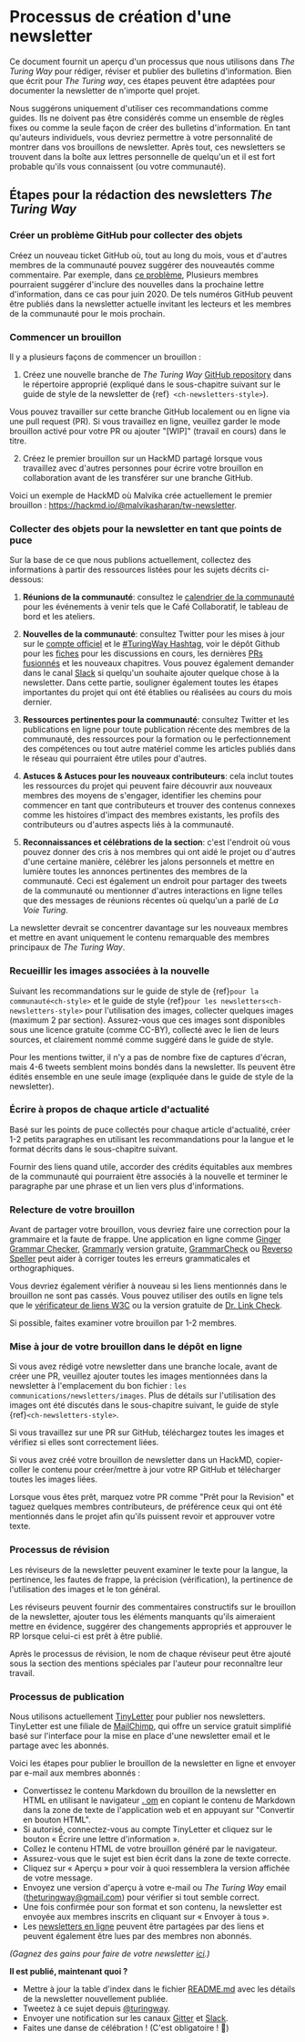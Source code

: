# Processus de création d'une newsletter

Ce document fournit un aperçu d'un processus que nous utilisons dans _The Turing Way_ pour rédiger, réviser et publier des bulletins d'information. Bien que écrit pour _The Turing way_, ces étapes peuvent être adaptées pour documenter la newsletter de n'importe quel projet.

Nous suggérons uniquement d'utiliser ces recommandations comme guides. Ils ne doivent pas être considérés comme un ensemble de règles fixes ou comme la seule façon de créer des bulletins d'information. En tant qu'auteurs individuels, vous devriez permettre à votre personnalité de montrer dans vos brouillons de newsletter. Après tout, ces newsletters se trouvent dans la boîte aux lettres personnelle de quelqu'un et il est fort probable qu'ils vous connaissent (ou votre communauté).

## Étapes pour la rédaction des newsletters _The Turing Way_

### Créer un problème GitHub pour collecter des objets

Créez un nouveau ticket GitHub où, tout au long du mois, vous et d'autres membres de la communauté pouvez suggérer des nouveautés comme commentaire. Par exemple, dans [ce problème](https://github.com/alan-turing-institute/the-turing-way/issues/1037), Plusieurs membres pourraient suggérer d'inclure des nouvelles dans la prochaine lettre d'information, dans ce cas pour juin 2020. De tels numéros GitHub peuvent être publiés dans la newsletter actuelle invitant les lecteurs et les membres de la communauté pour le mois prochain.

### Commencer un brouillon

Il y a plusieurs façons de commencer un brouillon :

1. Créez une nouvelle branche de _The Turing Way_ [GitHub repository](https://github.com/alan-turing-institute/the-turing-way/) dans le répertoire approprié (expliqué dans le sous-chapitre suivant sur le guide de style de la newsletter de {ref}` <ch-newsletters-style>`).

Vous pouvez travailler sur cette branche GitHub localement ou en ligne via une pull request (PR). Si vous travaillez en ligne, veuillez garder le mode brouillon activé pour votre PR ou ajouter "[WIP]" (travail en cours) dans le titre.

2. Créez le premier brouillon sur un HackMD partagé lorsque vous travaillez avec d'autres personnes pour écrire votre brouillon en collaboration avant de les transférer sur une branche GitHub.

Voici un exemple de HackMD où Malvika crée actuellement le premier brouillon : https://hackmd.io/@malvikasharan/tw-newsletter.

### Collecter des objets pour la newsletter en tant que points de puce

Sur la base de ce que nous publions actuellement, collectez des informations à partir des ressources listées pour les sujets décrits ci-dessous:

1. **Réunions de la communauté**: consultez le [calendrier de la communauté](https://calendar.google.com/calendar/embed?src=theturingway%40gmail.com&ctz=Europe%2FLondon) pour les événements à venir tels que le Café Collaboratif, le tableau de bord et les ateliers.

2. **Nouvelles de la communauté**: consultez Twitter pour les mises à jour sur le [compte officiel](https://twitter.com/turingway) et le [#TuringWay Hashtag](https://twitter.com/hashtag/TuringWay?src=hashtag_click), voir le dépôt Github pour les [fiches](https://github.com/alan-turing-institute/the-turing-way/issues) pour les discussions en cours, les dernières [PRs fusionnés](https://github.com/alan-turing-institute/the-turing-way/pulls?q=is%3Apr+is%3Aclosed+sort%3Aupdated-desc) et les nouveaux chapitres. Vous pouvez également demander dans le canal [Slack](https://theturingway.slack.com) si quelqu'un souhaite ajouter quelque chose à la newsletter. Dans cette partie, souligner également toutes les étapes importantes du projet qui ont été établies ou réalisées au cours du mois dernier.

4. **Ressources pertinentes pour la communauté**: consultez Twitter et les publications en ligne pour toute publication récente des membres de la communauté, des ressources pour la formation ou le perfectionnement des compétences ou tout autre matériel comme les articles publiés dans le réseau qui pourraient être utiles pour d'autres.

5. **Astuces & Astuces pour les nouveaux contributeurs**: cela inclut toutes les ressources du projet qui peuvent faire découvrir aux nouveaux membres des moyens de s'engager, identifier les chemins pour commencer en tant que contributeurs et trouver des contenus connexes comme les histoires d'impact des membres existants, les profils des contributeurs ou d'autres aspects liés à la communauté.

6. **Reconnaissances et célébrations de la section**: c'est l'endroit où vous pouvez donner des cris à nos membres qui ont aidé le projet ou d'autres d'une certaine manière, célébrer les jalons personnels et mettre en lumière toutes les annonces pertinentes des membres de la communauté. Ceci est également un endroit pour partager des tweets de la communauté ou mentionner d'autres interactions en ligne telles que des messages de réunions récentes où quelqu'un a parlé de _La Voie Turing_.

La newsletter devrait se concentrer davantage sur les nouveaux membres et mettre en avant uniquement le contenu remarquable des membres principaux de _The Turing Way_.

### Recueillir les images associées à la nouvelle

Suivant les recommandations sur le guide de style de {ref}`pour la communauté<ch-style>` et le guide de style {ref}`pour les newsletters<ch-newsletters-style>` pour l'utilisation des images, collecter quelques images (maximum 2 par section). Assurez-vous que ces images sont disponibles sous une licence gratuite (comme CC-BY), collecté avec le lien de leurs sources, et clairement nommé comme suggéré dans le guide de style.

Pour les mentions twitter, il n'y a pas de nombre fixe de captures d'écran, mais 4-6 tweets semblent moins bondés dans la newsletter. Ils peuvent être édités ensemble en une seule image (expliquée dans le guide de style de la newsletter).

### Écrire à propos de chaque article d'actualité

Basé sur les points de puce collectés pour chaque article d'actualité, créer 1-2 petits paragraphes en utilisant les recommandations pour la langue et le format décrits dans le sous-chapitre suivant.

Fournir des liens quand utile, accorder des crédits équitables aux membres de la communauté qui pourraient être associés à la nouvelle et terminer le paragraphe par une phrase et un lien vers plus d'informations.

### Relecture de votre brouillon

Avant de partager votre brouillon, vous devriez faire une correction pour la grammaire et la faute de frappe. Une application en ligne comme [Ginger Grammar Checker](https://www.gingersoftware.com/grammarcheck), [Grammarly](https://app.grammarly.com) version gratuite, [GrammarCheck](https://www.grammarcheck.net/editor/) ou [Reverso Speller](https://www.reverso.net/spell-checker/english-spelling-grammar/) peut aider à corriger toutes les erreurs grammaticales et orthographiques.

Vous devriez également vérifier à nouveau si les liens mentionnés dans le brouillon ne sont pas cassés. Vous pouvez utiliser des outils en ligne tels que le [vérificateur de liens W3C](https://validator.w3.org/checklink) ou la version gratuite de [Dr. Link Check](https://www.drlinkcheck.com/).

Si possible, faites examiner votre brouillon par 1-2 membres.

### Mise à jour de votre brouillon dans le dépôt en ligne

Si vous avez rédigé votre newsletter dans une branche locale, avant de créer une PR, veuillez ajouter toutes les images mentionnées dans la newsletter à l'emplacement du bon fichier : `les communications/newsletters/images`. Plus de détails sur l'utilisation des images ont été discutés dans le sous-chapitre suivant, le guide de style {ref}`<ch-newsletters-style>`.

Si vous travaillez sur une PR sur GitHub, téléchargez toutes les images et vérifiez si elles sont correctement liées.

Si vous avez créé votre brouillon de newsletter dans un HackMD, copier-coller le contenu pour créer/mettre à jour votre RP GitHub et télécharger toutes les images liées.

Lorsque vous êtes prêt, marquez votre PR comme "Prêt pour la Revision" et taguez quelques membres contributeurs, de préférence ceux qui ont été mentionnés dans le projet afin qu'ils puissent revoir et approuver votre texte.

### Processus de révision

Les réviseurs de la newsletter peuvent examiner le texte pour la langue, la pertinence, les fautes de frappe, la précision (vérification), la pertinence de l'utilisation des images et le ton général.

Les réviseurs peuvent fournir des commentaires constructifs sur le brouillon de la newsletter, ajouter tous les éléments manquants qu'ils aimeraient mettre en évidence, suggérer des changements appropriés et approuver le RP lorsque celui-ci est prêt à être publié.

Après le processus de révision, le nom de chaque réviseur peut être ajouté sous la section des mentions spéciales par l'auteur pour reconnaître leur travail.

### Processus de publication

Nous utilisons actuellement [TinyLetter](https://tinyletter.com/) pour publier nos newsletters. TinyLetter est une filiale de [MailChimp](https://mailchimp.com/), qui offre un service gratuit simplifié basé sur l'interface pour la mise en place d'une newsletter email et le partage avec les abonnés.

Voici les étapes pour publier le brouillon de la newsletter en ligne et envoyer par e-mail aux membres abonnés :

- Convertissez le contenu Markdown du brouillon de la newsletter en HTML en utilisant le navigateur [. om](https://www.browserling.com/tools/markdown-to-html) en copiant le contenu de Markdown dans la zone de texte de l'application web et en appuyant sur "Convertir en bouton HTML".
- Si autorisé, connectez-vous au compte TinyLetter et cliquez sur le bouton « Écrire une lettre d'information ».
- Collez le contenu HTML de votre brouillon généré par le navigateur.
- Assurez-vous que le sujet est bien écrit dans la zone de texte correcte.
- Cliquez sur « Aperçu » pour voir à quoi ressemblera la version affichée de votre message.
- Envoyez une version d'aperçu à votre e-mail ou _The Turing Way_ email (theturingway@gmail.com) pour vérifier si tout semble correct.
- Une fois confirmée pour son format et son contenu, la newsletter est envoyée aux membres inscrits en cliquant sur « Envoyer à tous ».
- Les [newsletters en ligne](https://tinyletter.com/TuringWay/) peuvent être partagées par des liens et peuvent également être lues par des membres non abonnés.

*(Gagnez des gains pour faire de votre newsletter [ici](https://www.sitepoint.com/how-start-a-newsletter-in-minutes-with-tinyletter/).)*

 **Il est publié, maintenant quoi ?**

- Mettre à jour la table d'index dans le fichier [README.md](https://github.com/alan-turing-institute/the-turing-way/blob/main/communications/newsletters/README.md) avec les détails de la newsletter nouvellement publiée.
- Tweetez à ce sujet depuis [@turingway](https://twitter.com/turingway).
- Envoyer une notification sur les canaux [Gitter](https://gitter.im/alan-turing-institute/the-turing-way) et [Slack](https://theturingway.slack.com).
- Faites une danse de célébration ! (C'est obligatoire ! 💃)

